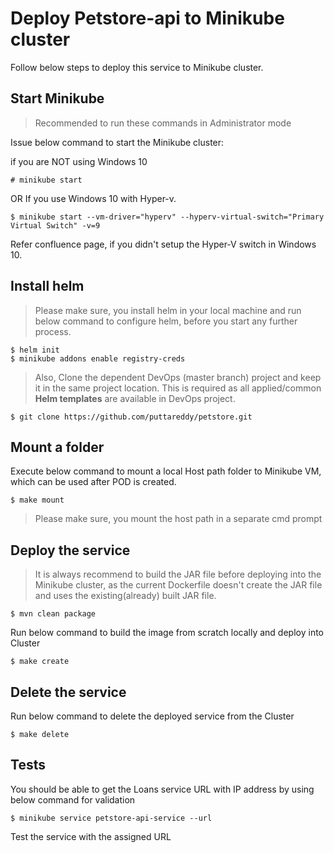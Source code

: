 # Deploy Petstore-api to Minikube cluster

Follow below steps to deploy this service to Minikube cluster. 

## Start Minikube

> Recommended to run these commands in Administrator mode

Issue below command to start the Minikube cluster:


if you are NOT using Windows 10
```
# minikube start
```
OR
If you use Windows 10 with Hyper-v. 
```
$ minikube start --vm-driver="hyperv" --hyperv-virtual-switch="Primary Virtual Switch" -v=9
```
Refer confluence page, if you didn't setup the Hyper-V switch in Windows 10.


## Install helm
> Please make sure, you install helm in your local machine and run below command to configure helm, before you start any further process. 

```
$ helm init
$ minikube addons enable registry-creds
```

> Also, Clone the dependent DevOps (master branch) project and keep it in the same project location. This is required as all applied/common **Helm templates** are available in DevOps project. 

```
$ git clone https://github.com/puttareddy/petstore.git
```

## Mount a folder
Execute below command to mount a local Host path folder to Minikube VM, which can be used after POD is created.

```
$ make mount
```
> Please make sure, you mount the host path in a separate cmd prompt

## Deploy the service

> It is always recommend to build the JAR file before deploying into the Minikube cluster, as the current Dockerfile doesn't create the JAR file and uses the existing(already) built JAR file.
```
$ mvn clean package
```

Run below command to build the image from scratch locally and deploy into Cluster

```
$ make create
```

## Delete the service 

Run below command to delete the deployed service from the Cluster

```
$ make delete
```

## Tests

You should be able to get the Loans service URL with IP address by using below command for validation

```
$ minikube service petstore-api-service --url
```
Test the service with the assigned URL